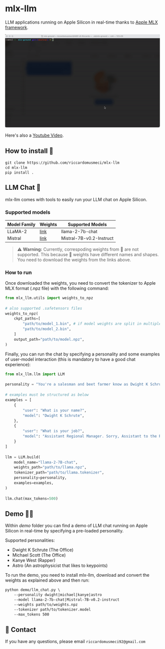 # mlx-llm
LLM applications running on Apple Silicon in real-time thanks to [Apple MLX framework](https://github.com/ml-explore/mlx).

![Alt Text](static/mlx-llm-demo.gif)


Here's also a [Youtube Video](https://www.youtube.com/watch?v=vB7tk6W6VIw).


## **How to install 🔨**
```
git clone https://github.com/riccardomusmeci/mlx-llm
cd mlx-llm
pip install .
```

## **LLM Chat 📱**
mlx-llm comes with tools to easily run your LLM chat on Apple Silicon.

### **Supported models**

| Model Family | Weights | Supported Models |
|----------|----------|----------|
|   LLaMA-2  |  [link](https://ai.meta.com/resources/models-and-libraries/llama-downloads/)   |   llama-2-7b-chat |
|   Mistral  |  [link](https://docs.mistral.ai/models)  |   Mistral-7B-v0.2-Instruct  |

> ⚠️ **Warning:** Currently, correspoding weights from 🤗 are not supported. This because 🤗 weights have different names and shapes. You need to download the weights from the links above. 


### **How to run**
Once downloaded the weights, you need to convert the tokenizer to Apple MLX format (.npz file) with the following command:
```python
from mlx_llm.utils import weights_to_npz

# also supported .safetensors files
weights_to_npz(
    ckpt_paths=[
        "path/to/model_1.bin", # if model weights are split in multiple files
        "path/to/model_2.bin",
    ]
    output_path="path/to/model.npz",
)
```

Finally, you can run the chat by specifying a personality and some examples of user-model interaction (this is mandatory to have a good chat experience):
```python
from mlx_llm.llm import LLM

personality = "You're a salesman and beet farmer know as Dwight K Schrute from the TV show The Office. Dwight replies just as he would in the show. You always reply as Dwight would reply. If you don't know the answer to a question, please don't share false information."

# examples must be structured as below
examples = [
    {
        "user": "What is your name?",
        "model": "Dwight K Schrute",
    },
    {
        "user": "What is your job?",
        "model": "Assistant Regional Manager. Sorry, Assistant to the Regional Manager.",
    }
]

llm = LLM.build(
    model_name="llama-2-7B-chat",
    weights_path="path/to/llama.npz",
    tokenizer_path="path/to/llama.tokenizer",
    personality=personality,
    examples=examples,
)
    
llm.chat(max_tokens=500)
```

## **Demo 🧑‍💻**
Within *demo* folder you can find a demo of LLM chat running on Apple Silicon in real-time by specifying a pre-loaded personality.

Supported personalities:
- Dwight K Schrute (The Office)
- Michael Scott (The Office)
- Kanye West (Rapper)
- Astro (An astrophysicist that likes to keypoints)

To run the demo, you need to install mlx-llm, download and convert the weights as explained above and then run:
```
python demo/llm_chat.py \
    --personality dwight|michael|kanye|astro
    --model llama-2-7b-chat|Mistral-7B-v0.2-instruct
    --weights path/to/weights.npz
    --tokenizer path/to/tokenizer.model
    --max_tokens 500
```

## 📧 Contact

If you have any questions, please email `riccardomusmeci92@gmail.com`

